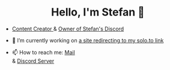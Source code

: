 <p>
  <h1 align="center"><b>Hello, I'm Stefan </a> 👋</b></h1>
</p>

- <a href="https://stefan4189.github.io">Content Creator </a>
& </a>
<a href="https://discord.com/invite/KgmHVEQWAt">Owner of Stefan's Discord</a>

- 🔭 I’m currently working on <a href='https://github.com/Stefan4189/Stefan4189.github.io'>a site redirecting to my solo.to link </a>
- 📫 How to reach me: <a href="mailto: contactstefan4189@protonmail.com">Mail</a>
<br> & </a> <a href="https://discord.com/invite/KgmHVEQWAt">Discord Server</a>
